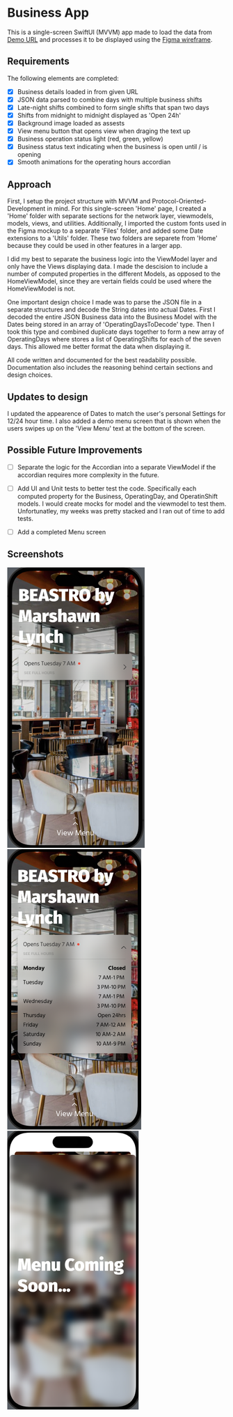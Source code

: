 # Business App

This is a single-screen SwiftUI (MVVM) app made to load the data from [Demo URL](https://purs-demo-bucket-test.s3.us-west-2.amazonaws.com/location.json) and processes it to be displayed using the [Figma wireframe](https://www.figma.com/file/5BXJxCRmeOCeWyW9D0ivc7/Mobile-Take-home?node-id=0%3A1&mode=dev).

## Requirements

The following elements are completed:

- [x] Business details loaded in from given URL
- [x] JSON data parsed to combine days with multiple business shifts
- [x] Late-night shifts combined to form single shifts that span two days
- [x] Shifts from midnight to midnight displayed as 'Open 24h'
- [x] Background image loaded as assests
- [x] View menu button that opens view when draging the text up
- [x] Business operation status light (red, green, yellow)
- [x] Business status text indicating when the business is open until / is opening
- [x] Smooth animations for the operating hours accordian

## Approach

First, I setup the project structure with MVVM and Protocol-Oriented-Development in mind. For this single-screen 'Home' page, I created a 'Home' folder with separate sections for the network layer, viewmodels, models, views, and utilities. Additionally, I imported the custom fonts used in the Figma mockup to a separate 'Files' folder, and added some Date extensions to a 'Utils' folder. These two folders are separete from 'Home' because they could be used in other features in a larger app.

I did my best to separate the business logic into the ViewModel layer and only have the Views displaying data. I made the descision to include a number of computed properties in the different Models, as opposed to the HomeViewModel, since they are vertain fields could be used where the HomeViewModel is not.

One important design choice I made was to parse the JSON file in a separate structures and decode the String dates into actual Dates. First I decoded the entire JSON Business data into the Business Model with the Dates being stored in an array of  'OperatingDaysToDecode' type. Then I took this type and combined duplicate days together to form a new array of OperatingDays where stores a list of OperatingShifts for each of the seven days. This allowed me better format the data when displaying it.

All code written and documented for the best readability possible. Documentation also includes the reasoning behind certain sections and design choices.

## Updates to design

I updated the appearence of Dates to match the user's personal Settings for 12/24 hour time.
I also added a demo menu screen that is shown when the users swipes up on the 'View Menu' text at the bottom of the screen.

## Possible Future Improvements

- [ ] Separate the logic for the Accordian into a separate ViewModel if the accordian requires more complexity in the future.
- [ ] Add UI and Unit tests to better test the code. Specifically each computed property for the Business, OperatingDay, and OperatinShift models. I would create mocks for model and the viewmodel to test them. Unfortunatley, my weeks was pretty stacked and I ran out of time to add tests.
- [ ] Add a completed Menu screen


## Screenshots

<img src='screenshot_1.png' title='Screenshot 1' width='' alt='Screenshot 1' /><br>
<img src='screenshot_2.png' title='Screenshot 2' width='' alt='Screenshot 2' /><br>
<img src='screenshot_3.png' title='Screenshot 3' width='' alt='Screenshot 3' /><br>
